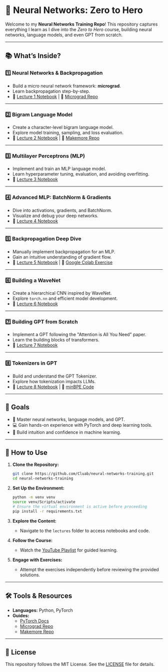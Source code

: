 # 🚀 Neural Networks: Zero to Hero

Welcome to my **Neural Networks Training Repo**! This repository captures everything I learn as I dive into the _Zero to Hero_ course, building neural networks, language models, and even GPT from scratch.

---

## 📚 What’s Inside?

### 1️⃣ **Neural Networks & Backpropagation**

- Build a micro neural network framework: **micrograd**.
- Learn backpropagation step-by-step.
- 📝 [Lecture 1 Notebook](./lectures/lecture1) | 🔗 [Micrograd Repo](https://github.com/karpathy/micrograd)

---

### 2️⃣ **Bigram Language Model**

- Create a character-level bigram language model.
- Explore model training, sampling, and loss evaluation.
- 📝 [Lecture 2 Notebook](./lectures/lecture2) | 🔗 [Makemore Repo](https://github.com/karpathy/makemore)

---

### 3️⃣ **Multilayer Perceptrons (MLP)**

- Implement and train an MLP language model.
- Learn hyperparameter tuning, evaluation, and avoiding overfitting.
- 📝 [Lecture 3 Notebook](./lectures/lecture3)

---

### 4️⃣ **Advanced MLP: BatchNorm & Gradients**

- Dive into activations, gradients, and BatchNorm.
- Visualize and debug your deep networks.
- 📝 [Lecture 4 Notebook](./lectures/lecture4)

---

### 5️⃣ **Backpropagation Deep Dive**

- Manually implement backpropagation for an MLP.
- Gain an intuitive understanding of gradient flow.
- 📝 [Lecture 5 Notebook](./lectures/lecture5) | 🔗 [Google Colab Exercise](https://colab.research.google.com/)

---

### 6️⃣ **Building a WaveNet**

- Create a hierarchical CNN inspired by WaveNet.
- Explore `torch.nn` and efficient model development.
- 📝 [Lecture 6 Notebook](./lectures/lecture6)

---

### 7️⃣ **Building GPT from Scratch**

- Implement a GPT following the "Attention is All You Need" paper.
- Learn the building blocks of transformers.
- 📝 [Lecture 7 Notebook](./lectures/lecture7)

---

### 8️⃣ **Tokenizers in GPT**

- Build and understand the GPT Tokenizer.
- Explore how tokenization impacts LLMs.
- 📝 [Lecture 8 Notebook](./lectures/lecture8) | 🔗 [minBPE Code](https://github.com/karpathy/minGPT)

---

## 🎯 Goals

- 📖 Master neural networks, language models, and GPT.
- 💻 Gain hands-on experience with PyTorch and deep learning tools.
- 🧠 Build intuition and confidence in machine learning.

---

## 🚀 How to Use

1. **Clone the Repository:**

   ```bash
   git clone https://github.com/Cluab/neural-networks-training.git
   cd neural-networks-training
   ```

2. **Set Up the Environment:**

   ```bash
   python -m venv venv
   source venv/Scripts/activate
   # Ensure the virtual environment is active before proceeding
   pip install -r requirements.txt
   ```

3. **Explore the Content:**

   - Navigate to the `lectures` folder to access notebooks and code.

4. **Follow the Course:**

   - Watch the [YouTube Playlist](https://www.youtube.com/playlist?list=PLkDaE6sCZn6F6wUI9tvS_Gw1vaFAx6rd6) for guided learning.

5. **Engage with Exercises:**
   - Attempt the exercises independently before reviewing the provided solutions.

---

## 🛠 Tools & Resources

- **Languages:** Python, PyTorch
- **Guides:**
  - [PyTorch Docs](https://pytorch.org/docs/stable/index.html)
  - [Micrograd Repo](https://github.com/karpathy/micrograd)
  - [Makemore Repo](https://github.com/karpathy/makemore)

---

## 📃 License

This repository follows the MIT License. See the [LICENSE](LICENSE) file for details.
